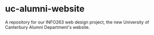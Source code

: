 # uc-alumni-website
A repository for our INFO263 web design project, the new University of Canterbury Alumni Department's website.
